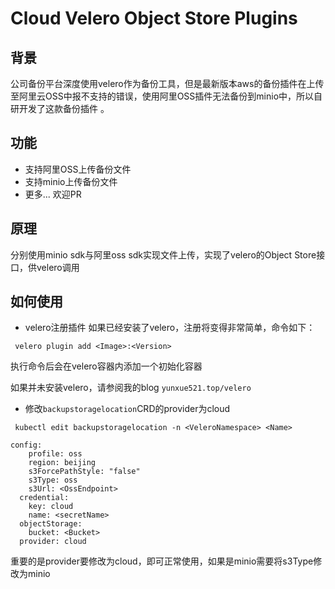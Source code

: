 # Cloud Velero Object Store Plugins

## 背景
公司备份平台深度使用velero作为备份工具，但是最新版本aws的备份插件在上传至阿里云OSS中报不支持的错误，使用阿里OSS插件无法备份到minio中，所以自研开发了这款备份插件
。

## 功能
- 支持阿里OSS上传备份文件
- 支持minio上传备份文件
- 更多... 欢迎PR

## 原理
分别使用minio sdk与阿里oss sdk实现文件上传，实现了velero的Object Store接口，供velero调用


## 如何使用
- velero注册插件
如果已经安装了velero，注册将变得非常简单，命令如下：
```shell
 velero plugin add <Image>:<Version>
```
执行命令后会在velero容器内添加一个初始化容器

如果并未安装velero，请参阅我的blog ```yunxue521.top/velero```


- 修改```backupstoragelocation```CRD的provider为cloud

```shell
 kubectl edit backupstoragelocation -n <VeleroNamespace> <Name>

config:
    profile: oss
    region: beijing
    s3ForcePathStyle: "false"
    s3Type: oss
    s3Url: <OssEndpoint>
  credential:
    key: cloud
    name: <secretName>
  objectStorage:
    bucket: <Bucket>
  provider: cloud
```
重要的是provider要修改为cloud，即可正常使用，如果是minio需要将s3Type修改为minio

